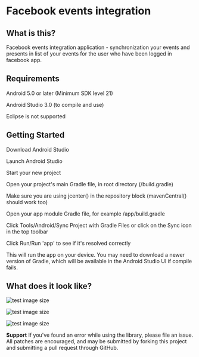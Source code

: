 # Facebook events integration

## What is this?

Facebook events integration application - synchronization your events and presents in list of your events for the user who have been logged in facebook app.

## Requirements

Android 5.0 or later (Minimum SDK level 21)

Android Studio 3.0 (to compile and use)

Eclipse is not supported



## Getting Started

Download Android Studio

Launch Android Studio

Start your new project

Open your project's main Gradle file, in root directory (/build.gradle)

Make sure you are using jcenter() in the repository block (mavenCentral() should work too)

Open your app module Gradle file, for example /app/build.gradle

Click Tools/Android/Sync Project with Gradle Files or click on the Sync icon in the top toolbar

Click Run/Run 'app' to see if it's resolved correctly

This will run the app on your device. You may need to download a newer version of Gradle, which will be available in the Android Studio UI if compile fails.

## What does it look like?

![test image size](https://github.com/MilanBojic/fbeventsintegration/blob/master/image1.png)

![test image size](https://github.com/MilanBojic/fbeventsintegration/blob/master/image2.png)

![test image size](https://github.com/MilanBojic/fbeventsintegration/blob/master/image3.png)


**Support**
If you've found an error while using the library, please file an issue. All patches are encouraged, and may be submitted by forking this project and submitting a pull request through GitHub.
